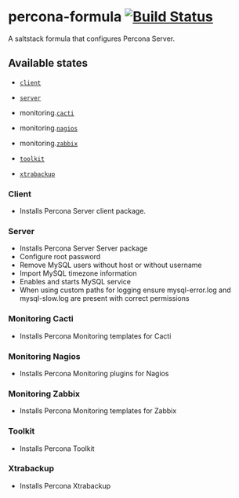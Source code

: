 
# percona-formula [![Build Status](https://travis-ci.org/Perceptyx/percona-formula.png?branch=master)](https://travis-ci.org/Perceptyx/percona-formula)


A saltstack formula that configures Percona Server.


## Available states

- [`client`](#client)

- [`server`](#server)

- monitoring.[`cacti`](#monitoring-cacti)

- monitoring.[`nagios`](#monitoring-nagios)

- monitoring.[`zabbix`](#monitoring-zabbix)

- [`toolkit`](#toolkit)

- [`xtrabackup`](#xtrabackup)

### Client

- Installs Percona Server client package.

### Server

- Installs Percona Server Server package
- Configure root password
- Remove MySQL users without host or without username
- Import MySQL timezone information
- Enables and starts MySQL service
- When using custom paths for logging ensure mysql-error.log and mysql-slow.log are present with correct permissions

### Monitoring Cacti

- Installs Percona Monitoring templates for Cacti

### Monitoring Nagios

- Installs Percona Monitoring plugins for Nagios

### Monitoring Zabbix

- Installs Percona Monitoring templates for Zabbix

### Toolkit

- Installs Percona Toolkit

### Xtrabackup

- Installs Percona Xtrabackup
